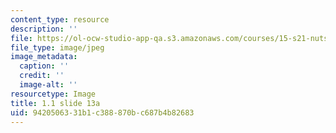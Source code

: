 ```yaml
---
content_type: resource
description: ''
file: https://ol-ocw-studio-app-qa.s3.amazonaws.com/courses/15-s21-nuts-and-bolts-of-business-plans-january-iap-2014/9420506331b1c388870bc687b4b82683_Slide13a.JPG
file_type: image/jpeg
image_metadata:
  caption: ''
  credit: ''
  image-alt: ''
resourcetype: Image
title: 1.1 slide 13a
uid: 94205063-31b1-c388-870b-c687b4b82683
---
```

